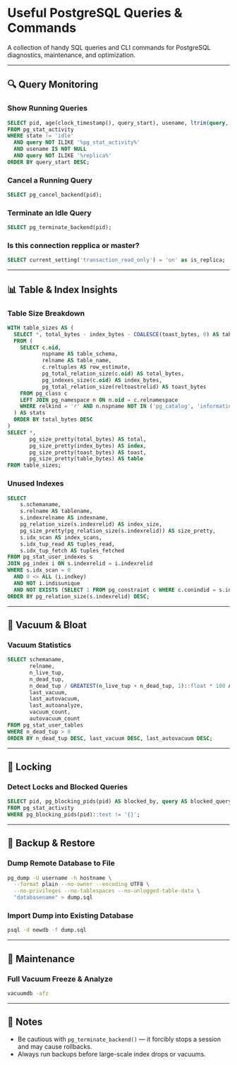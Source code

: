 # Useful PostgreSQL Queries & Commands

A collection of handy SQL queries and CLI commands for PostgreSQL diagnostics, maintenance, and optimization.

---

## 🔍 Query Monitoring

### Show Running Queries
```sql
SELECT pid, age(clock_timestamp(), query_start), usename, ltrim(query, E'\n' || ' ') as query
FROM pg_stat_activity 
WHERE state != 'idle' 
  AND query NOT ILIKE '%pg_stat_activity%' 
  AND usename IS NOT NULL 
  AND query NOT ILIKE '%replica%'
ORDER BY query_start DESC;
```

### Cancel a Running Query
```sql
SELECT pg_cancel_backend(pid);
```

### Terminate an Idle Query
```sql
SELECT pg_terminate_backend(pid);
```

### Is this connection repplica or master?
```sql
SELECT current_setting('transaction_read_only') = 'on' as is_replica;
```

---

## 📊 Table & Index Insights

### Table Size Breakdown
```sql
WITH table_sizes AS (
  SELECT *, total_bytes - index_bytes - COALESCE(toast_bytes, 0) AS table_bytes
  FROM (
    SELECT c.oid,
           nspname AS table_schema,
           relname AS table_name,
           c.reltuples AS row_estimate,
           pg_total_relation_size(c.oid) AS total_bytes,
           pg_indexes_size(c.oid) AS index_bytes,
           pg_total_relation_size(reltoastrelid) AS toast_bytes
    FROM pg_class c
    LEFT JOIN pg_namespace n ON n.oid = c.relnamespace
    WHERE relkind = 'r' AND n.nspname NOT IN ('pg_catalog', 'information_schema')
  ) AS stats
  ORDER BY total_bytes DESC
)
SELECT *,
       pg_size_pretty(total_bytes) AS total,
       pg_size_pretty(index_bytes) AS index,
       pg_size_pretty(toast_bytes) AS toast,
       pg_size_pretty(table_bytes) AS table
FROM table_sizes;
```

### Unused Indexes
```sql
SELECT
    s.schemaname,
    s.relname AS tablename,
    s.indexrelname AS indexname,
    pg_relation_size(s.indexrelid) AS index_size,
	pg_size_pretty(pg_relation_size(s.indexrelid)) AS size_pretty,
    s.idx_scan AS index_scans,
    s.idx_tup_read AS tuples_read,
    s.idx_tup_fetch AS tuples_fetched
FROM pg_stat_user_indexes s
JOIN pg_index i ON s.indexrelid = i.indexrelid
WHERE s.idx_scan = 0
  AND 0 <> ALL (i.indkey)
  AND NOT i.indisunique
  AND NOT EXISTS (SELECT 1 FROM pg_constraint c WHERE c.conindid = s.indexrelid)
ORDER BY pg_relation_size(s.indexrelid) DESC;
```

---

## 🧹 Vacuum & Bloat

### Vacuum Statistics
```sql
SELECT schemaname,
       relname,
       n_live_tup,
       n_dead_tup,
       n_dead_tup / GREATEST(n_live_tup + n_dead_tup, 1)::float * 100 AS dead_percentage,
       last_vacuum,
       last_autovacuum,
       last_autoanalyze,
       vacuum_count,
       autovacuum_count
FROM pg_stat_user_tables
WHERE n_dead_tup > 0
ORDER BY n_dead_tup DESC, last_vacuum DESC, last_autovacuum DESC;
```

---

## 🔐 Locking

### Detect Locks and Blocked Queries
```sql
SELECT pid, pg_blocking_pids(pid) AS blocked_by, query AS blocked_query
FROM pg_stat_activity
WHERE pg_blocking_pids(pid)::text != '{}';
```

---

## 💾 Backup & Restore

### Dump Remote Database to File
```bash
pg_dump -U username -h hostname \
  --format plain --no-owner --encoding UTF8 \
  --no-privileges --no-tablespaces --no-unlogged-table-data \
  "databasename" > dump.sql
```

### Import Dump into Existing Database
```bash
psql -d newdb -f dump.sql
```

---

## 🧽 Maintenance

### Full Vacuum Freeze & Analyze
```bash
vacuumdb -afz
```

---

## 📘 Notes
- Be cautious with `pg_terminate_backend()` — it forcibly stops a session and may cause rollbacks.
- Always run backups before large-scale index drops or vacuums.
